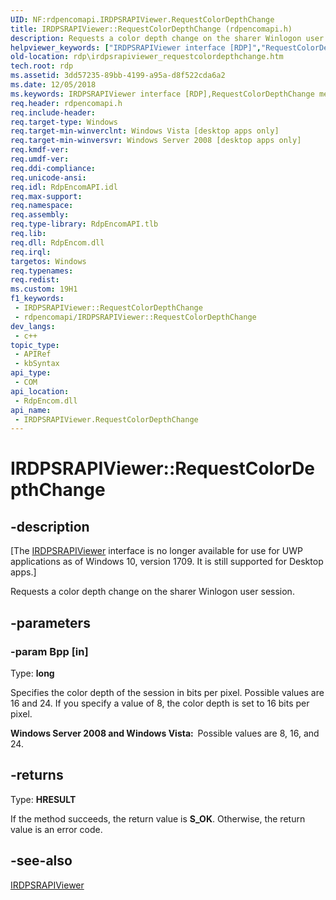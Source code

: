 ```yaml
---
UID: NF:rdpencomapi.IRDPSRAPIViewer.RequestColorDepthChange
title: IRDPSRAPIViewer::RequestColorDepthChange (rdpencomapi.h)
description: Requests a color depth change on the sharer Winlogon user session.
helpviewer_keywords: ["IRDPSRAPIViewer interface [RDP]","RequestColorDepthChange method","IRDPSRAPIViewer.RequestColorDepthChange","IRDPSRAPIViewer::RequestColorDepthChange","RequestColorDepthChange","RequestColorDepthChange method [RDP]","RequestColorDepthChange method [RDP]","IRDPSRAPIViewer interface","rdp.irdpsrapiviewer_requestcolordepthchange","rdpencomapi/IRDPSRAPIViewer::RequestColorDepthChange"]
old-location: rdp\irdpsrapiviewer_requestcolordepthchange.htm
tech.root: rdp
ms.assetid: 3dd57235-89bb-4199-a95a-d8f522cda6a2
ms.date: 12/05/2018
ms.keywords: IRDPSRAPIViewer interface [RDP],RequestColorDepthChange method, IRDPSRAPIViewer.RequestColorDepthChange, IRDPSRAPIViewer::RequestColorDepthChange, RequestColorDepthChange, RequestColorDepthChange method [RDP], RequestColorDepthChange method [RDP],IRDPSRAPIViewer interface, rdp.irdpsrapiviewer_requestcolordepthchange, rdpencomapi/IRDPSRAPIViewer::RequestColorDepthChange
req.header: rdpencomapi.h
req.include-header: 
req.target-type: Windows
req.target-min-winverclnt: Windows Vista [desktop apps only]
req.target-min-winversvr: Windows Server 2008 [desktop apps only]
req.kmdf-ver: 
req.umdf-ver: 
req.ddi-compliance: 
req.unicode-ansi: 
req.idl: RdpEncomAPI.idl
req.max-support: 
req.namespace: 
req.assembly: 
req.type-library: RdpEncomAPI.tlb
req.lib: 
req.dll: RdpEncom.dll
req.irql: 
targetos: Windows
req.typenames: 
req.redist: 
ms.custom: 19H1
f1_keywords:
 - IRDPSRAPIViewer::RequestColorDepthChange
 - rdpencomapi/IRDPSRAPIViewer::RequestColorDepthChange
dev_langs:
 - c++
topic_type:
 - APIRef
 - kbSyntax
api_type:
 - COM
api_location:
 - RdpEncom.dll
api_name:
 - IRDPSRAPIViewer.RequestColorDepthChange
---
```


# IRDPSRAPIViewer::RequestColorDepthChange


## -description

<p class="CCE_Message">[The <a href="https://docs.microsoft.com/windows/desktop/api/rdpencomapi/nn-rdpencomapi-irdpsrapiviewer">IRDPSRAPIViewer</a> interface is no longer available for use for UWP applications as of Windows 10, version 1709. It is still supported for Desktop apps.]

Requests a color depth change on the sharer Winlogon user session.

## -parameters

### -param Bpp [in]

Type: <b>long</b>

Specifies  the color depth of the session in bits per pixel.  Possible values are 16 and 24. If you specify a value of 8, the color depth is set to 16 bits per pixel.

<b>Windows Server 2008 and Windows Vista:  </b>Possible values are 8, 16, and 24.

## -returns

Type: <b>HRESULT</b>

If the method succeeds, the return value is <b>S_OK</b>. Otherwise, the return value is an error code.

## -see-also

<a href="https://docs.microsoft.com/windows/desktop/api/rdpencomapi/nn-rdpencomapi-irdpsrapiviewer">IRDPSRAPIViewer</a>

